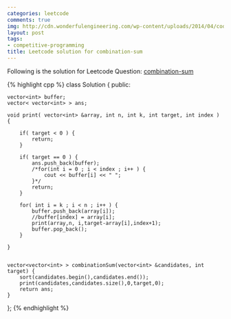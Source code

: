 ```yaml
---
categories: leetcode
comments: true
img: http://cdn.wonderfulengineering.com/wp-content/uploads/2014/04/code-wallpaper-6.png
layout: post
tags:
- competitive-programming
title: Leetcode solution for combination-sum
---
```


Following is the solution for Leetcode Question: [combination-sum](https://leetcode.com/problems/combination-sum/)

{% highlight cpp %}
class Solution {
public:

    vector<int> buffer;
    vector< vector<int> > ans;

    void print( vector<int> &array, int n, int k, int target, int index ) {
    
    	if( target < 0 ) {
    		return;
    	}
    
    	if( target == 0 ) {
    	    ans.push_back(buffer);
    		/*for(int i = 0 ; i < index ; i++ ) {
    			cout << buffer[i] << " ";
    		}*/
    		return;
    	}
    
    	for( int i = k ; i < n ; i++ ) {
    	    buffer.push_back(array[i]);
    		//buffer[index] = array[i];
    		print(array,n, i,target-array[i],index+1);
    		buffer.pop_back();
    	}
    
    }
    

    vector<vector<int> > combinationSum(vector<int> &candidates, int target) {
        sort(candidates.begin(),candidates.end());
        print(candidates,candidates.size(),0,target,0);
        return ans;
    }
};
{% endhighlight %}